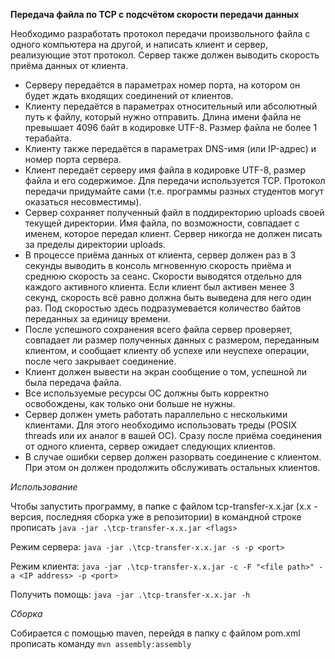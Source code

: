 **Передача файла по TCP с подсчётом скорости передачи данных**

Необходимо разработать протокол передачи произвольного файла с одного компьютера на другой, и написать клиент и сервер, реализующие этот протокол. Сервер также должен выводить скорость приёма данных от клиента.

- Серверу передаётся в параметрах номер порта, на котором он будет ждать входящих соединений от клиентов.
- Клиенту передаётся в параметрах относительный или абсолютный путь к файлу, который нужно отправить. Длина имени файла не превышает 4096 байт в кодировке UTF-8. Размер файла не более 1 терабайта.
- Клиенту также передаётся в параметрах DNS-имя (или IP-адрес) и номер порта сервера.
- Клиент передаёт серверу имя файла в кодировке UTF-8, размер файла и его содержимое. Для передачи используется TCP. Протокол передачи придумайте сами (т.е. программы разных студентов могут оказаться несовместимы).
- Сервер сохраняет полученный файл в поддиректорию uploads своей текущей директории. Имя файла, по возможности, совпадает с именем, которое передал клиент. Сервер никогда не должен писать за пределы директории uploads.
- В процессе приёма данных от клиента, сервер должен раз в 3 секунды выводить в консоль мгновенную скорость приёма и среднюю скорость за сеанс. Скорости выводятся отдельно для каждого активного клиента. Если клиент был активен менее 3 секунд, скорость всё равно должна быть выведена для него один раз. Под скоростью здесь подразумевается количество байтов переданных за единицу времени.
- После успешного сохранения всего файла сервер проверяет, совпадает ли размер полученных данных с размером, переданным клиентом, и сообщает клиенту об успехе или неуспехе операции, после чего закрывает соединение.
- Клиент должен вывести на экран сообщение о том, успешной ли была передача файла.
- Все используемые ресурсы ОС должны быть корректно освобождены, как только они больше не нужны.
- Сервер должен уметь работать параллельно с несколькими клиентами. Для этого необходимо использовать треды (POSIX threads или их аналог в вашей ОС). Сразу после приёма соединения от одного клиента, сервер ожидает следующих клиентов.
- В случае ошибки сервер должен разорвать соединение с клиентом. При этом он должен продолжить обслуживать остальных клиентов.


*Использование*

Чтобы запустить программу, в папке с файлом tcp-transfer-x.x.jar (x.x - версия, последняя сборка уже в репозитории) в командной строке прописать 
`java -jar .\tcp-transfer-x.x.jar <flags>`

Режим сервера: `java -jar .\tcp-transfer-x.x.jar -s -p <port>`

Режим клиента: `java -jar .\tcp-transfer-x.x.jar -c -F "<file path>" -a <IP address> -p <port>`

Получить помощь: `java -jar .\tcp-transfer-x.x.jar -h`


*Сборка*

Собирается с помощью maven, перейдя в папку с файлом pom.xml прописать команду `mvn assembly:assembly`
